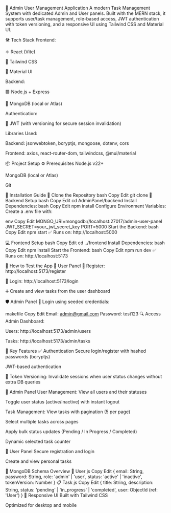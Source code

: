 🚀 Admin User Management Application
A modern Task Management System with dedicated Admin and User panels. Built with the MERN stack, it supports user/task management, role-based access, JWT authentication with token versioning, and a responsive UI using Tailwind CSS and Material UI.

🛠️ Tech Stack
Frontend:

⚛️ React (Vite)

🎨 Tailwind CSS

🧩 Material UI

Backend:

🟩 Node.js + Express

🍃 MongoDB (local or Atlas)

Authentication:

🔐 JWT (with versioning for secure session invalidation)

Libraries Used:

Backend: jsonwebtoken, bcryptjs, mongoose, dotenv, cors

Frontend: axios, react-router-dom, tailwindcss, @mui/material

📦 Project Setup
⚙️ Prerequisites
Node.js v22+

MongoDB (local or Atlas)

Git

🧭 Installation Guide
🔁 Clone the Repository
bash
Copy
Edit
git clone <repository-url>
📂 Backend Setup
bash
Copy
Edit
cd AdminPanel/backend
Install Dependencies:
bash
Copy
Edit
npm install
Configure Environment Variables:
Create a .env file with:

env
Copy
Edit
MONGO_URI=mongodb://localhost:27017/admin-user-panel
JWT_SECRET=your_jwt_secret_key
PORT=5000
Start the Backend:
bash
Copy
Edit
npm start
✅ Runs on: http://localhost:5000

💻 Frontend Setup
bash
Copy
Edit
cd ../frontend
Install Dependencies:
bash
Copy
Edit
npm install
Start the Frontend:
bash
Copy
Edit
npm run dev
✅ Runs on: http://localhost:5173

🧪 How to Test the App
👤 User Panel
📝 Register: http://localhost:5173/register

🔐 Login: http://localhost:5173/login

➕ Create and view tasks from the user dashboard

🛡️ Admin Panel
🔑 Login using seeded credentials:

makefile
Copy
Edit
Email: admin@gmail.com
Password: test123
🔍 Access Admin Dashboard:

Users: http://localhost:5173/admin/users

Tasks: http://localhost:5173/admin/tasks

🌟 Key Features
✅ Authentication
Secure login/register with hashed passwords (bcryptjs)

JWT-based authentication

🔁 Token Versioning: Invalidate sessions when user status changes without extra DB queries

👥 Admin Panel
User Management:
View all users and their statuses

Toggle user status (active/inactive) with instant logout

Task Management:
View tasks with pagination (5 per page)

Select multiple tasks across pages

Apply bulk status updates (Pending / In Progress / Completed)

Dynamic selected task counter

👤 User Panel
Secure registration and login

Create and view personal tasks

📄 MongoDB Schema Overview
🧑 User
js
Copy
Edit
{
  email: String,
  password: String,
  role: 'admin' | 'user',
  status: 'active' | 'inactive',
  tokenVersion: Number
}
📋 Task
js
Copy
Edit
{
  title: String,
  description: String,
  status: 'pending' | 'in_progress' | 'completed',
  user: ObjectId (ref: 'User')
}
📱 Responsive UI
Built with Tailwind CSS

Optimized for desktop and mobile


